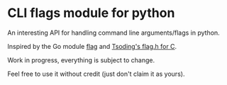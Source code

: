 # CLI flags module for python

An interesting API for handling command line arguments/flags in python.

Inspired by the Go module [flag](https://pkg.go.dev/flag) and [Tsoding's flag.h for C](https://github.com/tsoding/flag.h).


Work in progress, everything is subject to change.

Feel free to use it without credit (just don't claim it as yours).